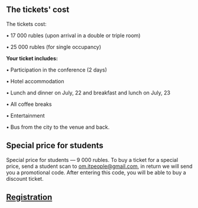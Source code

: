 ## The tickets' cost

The tickets cost:

• 17 000 rubles (upon arrival in a double or triple room)

• 25 000 rubles (for single occupancy) 


<b>Your ticket includes:</b>

• Participation in the conference (2 days)

• Hotel accommodation

• Lunch and dinner on July, 22 and breakfast and lunch on July, 23

• All coffee breaks

• Entertainment

• Bus from the city to the venue and back.

## Special price for students

Special price for students — 9 000 rubles. To buy a ticket for a special price, send a student scan to om.itpeople@gmail.com, in return we will send you a promotional code. After entering this code, you will be able to buy a discount ticket.

## [Registration](http://pycon.ru/2018/register/)
